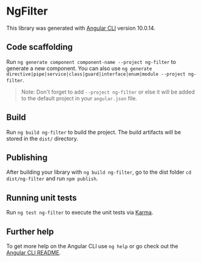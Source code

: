 # NgFilter

This library was generated with [Angular CLI](https://github.com/angular/angular-cli) version 10.0.14.

## Code scaffolding

Run `ng generate component component-name --project ng-filter` to generate a new component. You can also use `ng generate directive|pipe|service|class|guard|interface|enum|module --project ng-filter`.
> Note: Don't forget to add `--project ng-filter` or else it will be added to the default project in your `angular.json` file. 

## Build

Run `ng build ng-filter` to build the project. The build artifacts will be stored in the `dist/` directory.

## Publishing

After building your library with `ng build ng-filter`, go to the dist folder `cd dist/ng-filter` and run `npm publish`.

## Running unit tests

Run `ng test ng-filter` to execute the unit tests via [Karma](https://karma-runner.github.io).

## Further help

To get more help on the Angular CLI use `ng help` or go check out the [Angular CLI README](https://github.com/angular/angular-cli/blob/master/README.md).
